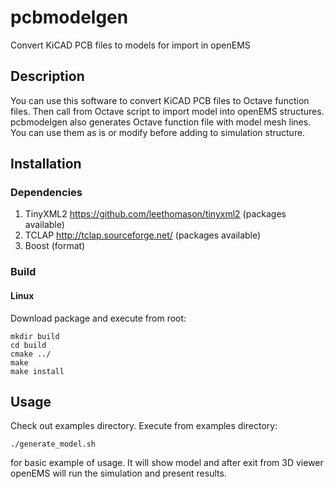 # pcbmodelgen
Convert KiCAD PCB files to models for import in openEMS 

## Description
  You can use this software to convert KiCAD PCB files to Octave function files.
Then call from Octave script to import model into openEMS structures.
  pcbmodelgen also generates Octave function file with model mesh lines. You can
use them as is or modify before adding to simulation structure.

## Installation
### Dependencies
1) TinyXML2 https://github.com/leethomason/tinyxml2 (packages available)
2) TCLAP http://tclap.sourceforge.net/ (packages available)
3) Boost (format) 
### Build
#### Linux
Download package and execute from root:
```
mkdir build
cd build
cmake ../
make
make install
```

## Usage
Check out examples directory.
Execute from examples directory:
```
./generate_model.sh
```
for basic example of usage. It will show model and after
exit from 3D viewer openEMS will run the simulation and present results.
